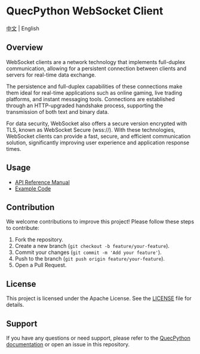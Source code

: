 # QuecPython WebSocket Client

[中文](./README_ZH.md) | English

## Overview

WebSocket clients are a network technology that implements full-duplex communication, allowing for a persistent connection between clients and servers for real-time data exchange.

The persistence and full-duplex capabilities of these connections make them ideal for real-time applications such as online gaming, live trading platforms, and instant messaging tools. Connections are established through an HTTP-upgraded handshake process, supporting the transmission of both text and binary data.

For data security, WebSocket also offers a secure version encrypted with TLS, known as WebSocket Secure (wss://). With these technologies, WebSocket clients can provide a fast, secure, and efficient communication solution, significantly improving user experience and application response times.

## Usage

- [API Reference Manual](https://python.quectel.com/doc/API_reference/en/networklib/uwebsocket.html)
- [Example Code](./code/demo.py)

## Contribution

We welcome contributions to improve this project! Please follow these steps to contribute:

1. Fork the repository.
2. Create a new branch (`git checkout -b feature/your-feature`).
3. Commit your changes (`git commit -m 'Add your feature'`).
4. Push to the branch (`git push origin feature/your-feature`).
5. Open a Pull Request.

## License

This project is licensed under the Apache License. See the [LICENSE](LICENSE) file for details.

## Support

If you have any questions or need support, please refer to the [QuecPython documentation](https://python.quectel.com/doc/en) or open an issue in this repository.


